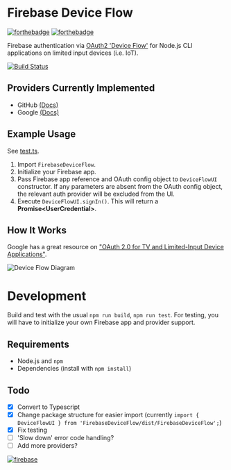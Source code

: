 # Firebase Device Flow

[![forthebadge](https://forthebadge.com/images/badges/open-source.svg)](https://forthebadge.com) [![forthebadge](https://forthebadge.com/images/badges/powered-by-coffee.svg)](https://forthebadge.com)

Firebase authentication via [OAuth2 'Device Flow'](https://www.oauth.com/oauth2-servers/device-flow/) for Node.js CLI applications on limited input devices (i.e. IoT).

[![Build Status](https://travis-ci.com/UTAgritech/FirebaseDeviceFlow.svg?branch=master)](https://travis-ci.com/UTAgritech/FirebaseDeviceFlow)

## Providers Currently Implemented

- GitHub [(Docs)](https://docs.github.com/en/free-pro-team@latest/developers/apps/authorizing-oauth-apps#device-flow)
- Google [(Docs)](https://developers.google.com/identity/protocols/oauth2/limited-input-device)

## Example Usage

See [test.ts](./test.ts).

1. Import `FirebaseDeviceFlow`.
2. Initialize your Firebase app.
3. Pass Firebase app reference and OAuth config object to `DeviceFlowUI` constructor. If any parameters are absent from the OAuth config object, the relevant auth provider will be excluded from the UI.
4. Execute `DeviceFlowUI.signIn()`. This will return a **Promise\<UserCredential\>**.

## How It Works

Google has a great resource on ["OAuth 2.0 for TV and Limited-Input Device Applications"](https://developers.google.com/identity/protocols/oauth2/limited-input-device#obtaining-oauth-2.0-access-tokens).

![Device Flow Diagram](https://developers.google.com/identity/protocols/images/oauth2/device/flow.png)

# Development

Build and test with the usual `npm run build`, `npm run test`. For testing, you will have to initialize your own Firebase app and provider support.

## Requirements

- Node.js and `npm`
- Dependencies (install with `npm install`)

## Todo

- [X] Convert to Typescript
- [X] Change package structure for easier import (currently `import { DeviceFlowUI } from 'FirebaseDeviceFlow/dist/FirebaseDeviceFlow';`)
- [X] Fix testing
- [ ] 'Slow down' error code handling?
- [ ] Add more providers?

[![firebase](https://firebase.google.com/downloads/brand-guidelines/SVG/logo-built_white.svg)](https://firebase.google.com/)